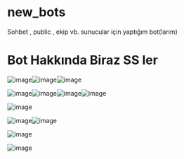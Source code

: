 # new_bots
Sohbet , public , ekip vb. sunucular için yaptığım bot(larım)

# Bot Hakkında Biraz SS ler

![image](https://user-images.githubusercontent.com/101521169/198884210-36c632d4-3fb9-4da5-81ca-01a69c1ede41.png)![image](https://user-images.githubusercontent.com/101521169/198885740-97996160-7e09-4e90-9703-73dc2d9e4f62.png)![image](https://user-images.githubusercontent.com/101521169/198886252-d25b27c9-2bd1-4c78-8503-b1d1685bbc04.png)


![image](https://user-images.githubusercontent.com/101521169/198885807-fc82c1d2-808a-4d51-8fd3-d20435decece.png)![image](https://user-images.githubusercontent.com/101521169/198885848-478cd956-a3bd-430b-91a6-ad39f4c6fd1c.png)![image](https://user-images.githubusercontent.com/101521169/198886317-ea7d4ebd-5cc2-45ef-b55e-76d6824be88b.png)![image](https://user-images.githubusercontent.com/101521169/198886601-9f5c96c0-a2fe-4f9b-b157-aa677843d3a3.png)


![image](https://user-images.githubusercontent.com/101521169/198886669-d1bf8be6-94fc-4a03-b09a-cc29c56be22d.png)

![image](https://user-images.githubusercontent.com/101521169/198887210-167bfe8b-959b-4cbc-8246-001b3018af22.png)![image](https://user-images.githubusercontent.com/101521169/198887225-ed60c3b4-ad73-4ddc-951e-f1b08a0d579b.png)


![image](https://user-images.githubusercontent.com/101521169/198887257-965543b4-3393-4b4a-a4db-dc31daf5ac62.png)

![image](https://user-images.githubusercontent.com/101521169/198887287-426c33ff-1bda-44c0-aae8-fd0606de7bcc.png)





